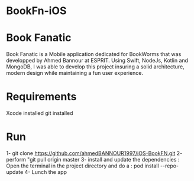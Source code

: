 # BookFn-iOS
# Book Fanatic
Book Fanatic is a Mobile application dedicated for BookWorms that was developped by Ahmed Bannour at ESPRIT.
Using Swift, NodeJs, Kotlin and MongoDB, I was able to develop this project insuring a solid architecture, modern design while maintaining a fun user experience.

# Requirements
Xcode installed
git installed

# Run
1- git clone https://github.com/ahmedBANNOUR1997/iOS-BookFN.git
2- perform "git pull origin master
3- install and update the dependencies : Open the terminal in the project directory and do a : pod install --repo-update
4- Lunch the app
